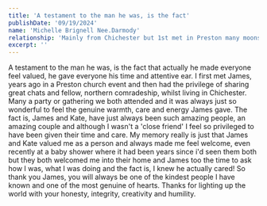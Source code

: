 ```yaml
---
title: 'A testament to the man he was, is the fact'
publishDate: '09/19/2024'
name: 'Michelle Brignell Nee.Darmody'
relationship: 'Mainly from Chichester but 1st met in Preston many moons ago'
excerpt: ''
---
```


A testament to the man he was, is the fact that actually he made everyone feel valued, he gave everyone his time and attentive ear. I first met James, years ago in a Preston church event and then had the privilege of sharing great chats and fellow, northern comradeship, whilst living in Chichester. Many a party or gathering we both attended and it was always just so wonderful to feel the genuine warmth, care and energy James gave. The fact is, James and Kate, have just always been such amazing people, an amazing couple and although I wasn't a 'close friend' I feel so privileged to have been given their time and care. My memory really is just that James and Kate valued me as a person and always made me feel welcome, even recently at a baby shower where it had been years since i'd seen them both but they both welcomed me into their home and James too the time to ask how I was, what I was doing and the fact is, I knew he actually cared! So thank you James, you will always be one of the kindest people I have known and one of the most genuine of hearts. Thanks for lighting up the world with your honesty, integrity, creativity and humility.